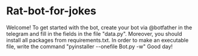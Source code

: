 # Rat-bot-for-jokes
Welcome! To get started with the bot, create your bot via @botfather in the telegram and fill in the fields in the file "data.py".
Moreover, you should install all packages from requirements.txt.
In order to make an executable file, write the command "pyinstaller --onefile Bot.py -w"
Good day!

